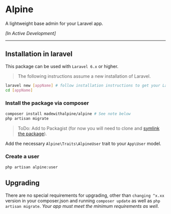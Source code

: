 # Alpine

A lightweight base admin for your Laravel app.

_[In Active Development]_

---

## Installation in laravel

This package can be used with `Laravel 6.x` or higher.

> The following instructions assume a new installation of Laravel.

```bash
laravel new [appName] # follow installation instructions to get your Laravel app setup (DB, mail etc.)
cd [appName]
```

### Install the package via composer

```bash
composer install madewithalpine/alpine # See note below
php artisan migrate
```

> ToDo: Add to Packagist (for now you will need to clone and [symlink the package](https://calebporzio.com/bash-alias-composer-link-use-local-folders-as-composer-dependancies)).

Add the necessary `Alpine\Traits\AlpineUser` trait to your `App\User` model.

### Create a user

```bash
php artisan alpine:user
```

## Upgrading

There are no special requirements for upgrading, other than `changing ^x.xx` version in your composer.json and running `composer update` as well as `php artisan migrate`. _Your app must meet the minimum requirements as well_.
